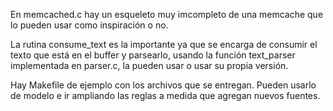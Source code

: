 En memcached.c hay un esqueleto muy imcompleto de una memcache que lo pueden usar como inspiración o no.

La rutina consume_text es la importante ya que se encarga de consumir el texto que está en el buffer y parsearlo, usando la función text_parser implementada en parser.c, la pueden usar o usar su propia versión. 

Hay Makefile de ejemplo con los archivos que se entregan. Pueden usarlo de modelo e ir ampliando las reglas a medida que agregan nuevos fuentes.